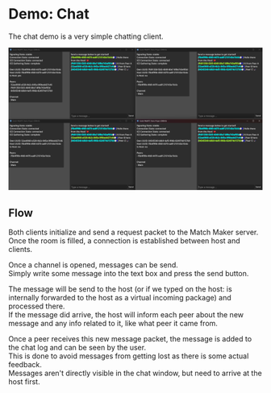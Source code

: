# Demo: Chat

The chat demo is a very simple chatting client.

![Demo: Chat](../../.github/images/DemoChat.png)

## Flow

Both clients initialize and send a request packet to the Match Maker server.  
Once the room is filled, a connection is established between host and clients.

Once a channel is opened, messages can be send.  
Simply write some message into the text box and press the send button.

The message will be send to the host (or if we typed on the host: is internally forwarded to the host as a virtual incoming package) and processed there.  
If the message did arrive, the host will inform each peer about the new message and any info related to it, like what peer it came from.

Once a peer receives this new message packet, the message is added to the chat log and can be seen by the user.  
This is done to avoid messages from getting lost as there is some actual feedback.  
Messages aren't directly visible in the chat window, but need to arrive at the host first.

